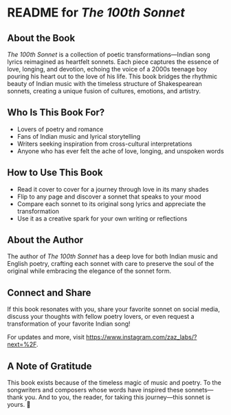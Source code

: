 # README for *The 100th Sonnet*  

## About the Book  
*The 100th Sonnet* is a collection of poetic transformations—Indian song lyrics reimagined as heartfelt sonnets. Each piece captures the essence of love, longing, and devotion, echoing the voice of a 2000s teenage boy pouring his heart out to the love of his life. This book bridges the rhythmic beauty of Indian music with the timeless structure of Shakespearean sonnets, creating a unique fusion of cultures, emotions, and artistry.  

## Who Is This Book For?  
- Lovers of poetry and romance  
- Fans of Indian music and lyrical storytelling  
- Writers seeking inspiration from cross-cultural interpretations  
- Anyone who has ever felt the ache of love, longing, and unspoken words  

## How to Use This Book  
- Read it cover to cover for a journey through love in its many shades  
- Flip to any page and discover a sonnet that speaks to your mood  
- Compare each sonnet to its original song lyrics and appreciate the transformation  
- Use it as a creative spark for your own writing or reflections  

## About the Author  
The author of *The 100th Sonnet* has a deep love for both Indian music and English poetry, crafting each sonnet with care to preserve the soul of the original while embracing the elegance of the sonnet form.  

## Connect and Share  
If this book resonates with you, share your favorite sonnet on social media, discuss your thoughts with fellow poetry lovers, or even request a transformation of your favorite Indian song!  

For updates and more, visit  https://www.instagram.com/zaz_labs/?next=%2F.  

## A Note of Gratitude  
This book exists because of the timeless magic of music and poetry. To the songwriters and composers whose words have inspired these sonnets—thank you. And to you, the reader, for taking this journey—this sonnet is yours. 💙
